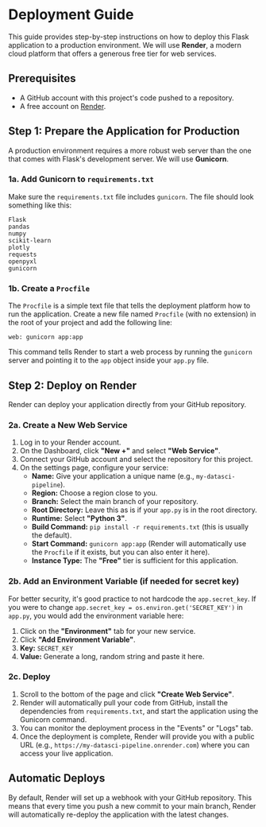 # Deployment Guide

This guide provides step-by-step instructions on how to deploy this Flask application to a production environment. We will use **Render**, a modern cloud platform that offers a generous free tier for web services.

## Prerequisites

- A GitHub account with this project's code pushed to a repository.
- A free account on [Render](https://render.com/).

## Step 1: Prepare the Application for Production

A production environment requires a more robust web server than the one that comes with Flask's development server. We will use **Gunicorn**.

### 1a. Add Gunicorn to `requirements.txt`

Make sure the `requirements.txt` file includes `gunicorn`. The file should look something like this:

```
Flask
pandas
numpy
scikit-learn
plotly
requests
openpyxl
gunicorn
```

### 1b. Create a `Procfile`

The `Procfile` is a simple text file that tells the deployment platform how to run the application. Create a new file named `Procfile` (with no extension) in the root of your project and add the following line:

```
web: gunicorn app:app
```

This command tells Render to start a web process by running the `gunicorn` server and pointing it to the `app` object inside your `app.py` file.

## Step 2: Deploy on Render

Render can deploy your application directly from your GitHub repository.

### 2a. Create a New Web Service

1.  Log in to your Render account.
2.  On the Dashboard, click **"New +"** and select **"Web Service"**.
3.  Connect your GitHub account and select the repository for this project.
4.  On the settings page, configure your service:
    - **Name:** Give your application a unique name (e.g., `my-datasci-pipeline`).
    - **Region:** Choose a region close to you.
    - **Branch:** Select the main branch of your repository.
    - **Root Directory:** Leave this as is if your `app.py` is in the root directory.
    - **Runtime:** Select **"Python 3"**.
    - **Build Command:** `pip install -r requirements.txt` (this is usually the default).
    - **Start Command:** `gunicorn app:app` (Render will automatically use the `Procfile` if it exists, but you can also enter it here).
    - **Instance Type:** The **"Free"** tier is sufficient for this application.

### 2b. Add an Environment Variable (if needed for secret key)

For better security, it's good practice to not hardcode the `app.secret_key`. If you were to change `app.secret_key = os.environ.get('SECRET_KEY')` in `app.py`, you would add the environment variable here:

1.  Click on the **"Environment"** tab for your new service.
2.  Click **"Add Environment Variable"**.
3.  **Key:** `SECRET_KEY`
4.  **Value:** Generate a long, random string and paste it here.

### 2c. Deploy

1.  Scroll to the bottom of the page and click **"Create Web Service"**.
2.  Render will automatically pull your code from GitHub, install the dependencies from `requirements.txt`, and start the application using the Gunicorn command.
3.  You can monitor the deployment process in the "Events" or "Logs" tab.
4.  Once the deployment is complete, Render will provide you with a public URL (e.g., `https://my-datasci-pipeline.onrender.com`) where you can access your live application.

## Automatic Deploys

By default, Render will set up a webhook with your GitHub repository. This means that every time you push a new commit to your main branch, Render will automatically re-deploy the application with the latest changes.
